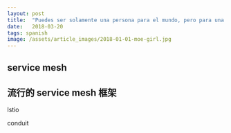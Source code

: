 ```yaml
---
layout: post
title:  "Puedes ser solamente una persona para el mundo, pero para una persona tú eres el mundo"
date:   2018-03-20
tags: spanish
image: /assets/article_images/2018-01-01-moe-girl.jpg
---
```


## service mesh


## 流行的 service mesh 框架
lstio

conduit
